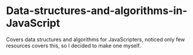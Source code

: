 # Data-structures-and-algorithms-in-JavaScript
Covers data structures and algorithms for JavaScripters, noticed only few resources covers this, so I decided to make one myself.
